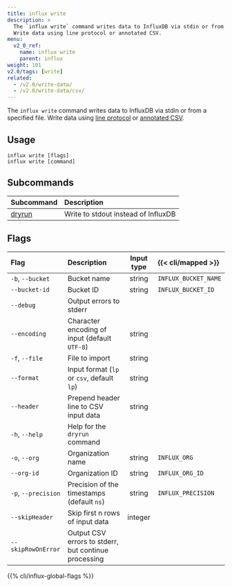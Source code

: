 ```yaml
---
title: influx write
description: >
  The `influx write` command writes data to InfluxDB via stdin or from a specified file.
  Write data using line protocol or annotated CSV.
menu:
  v2_0_ref:
    name: influx write
    parent: influx
weight: 101
v2.0/tags: [write]
related:
  - /v2.0/write-data/
  - /v2.0/write-data/csv/
---
```


The `influx write` command writes data to InfluxDB via stdin or from a specified file.
Write data using [line protocol](/v2.0/reference/syntax/line-protocol) or
[annotated CSV](/v2.0/reference/syntax/annotated-csv).

## Usage
```
influx write [flags]
influx write [command]
```

## Subcommands
| Subcommand                                        | Description                         |
|:----------                                        |:-----------                         |
| [dryrun](/v2.0/reference/cli/influx/write/dryrun) | Write to stdout instead of InfluxDB |

## Flags
| Flag                | Description                                          | Input type | {{< cli/mapped >}}   |
|:----                |:-----------                                          |:----------:|:------------------   |
| `-b`, `--bucket`    | Bucket name                                          | string     | `INFLUX_BUCKET_NAME` |
| `--bucket-id`       | Bucket ID                                            | string     | `INFLUX_BUCKET_ID`   |
| `--debug`           | Output errors to stderr                              |            |                      |
| `--encoding`        | Character encoding of input (default `UTF-8`)        | string     |                      |
| `-f`, `--file`      | File to import                                       | string     |                      |
| `--format`          | Input format (`lp` or `csv`, default `lp`)           | string     |                      |
| `--header`          | Prepend header line to CSV input data                | string     |                      |
| `-h`, `--help`      | Help for the `dryrun` command                        |            |                      |
| `-o`, `--org`       | Organization name                                    | string     | `INFLUX_ORG`         |
| `--org-id`          | Organization ID                                      | string     | `INFLUX_ORG_ID`      |
| `-p`, `--precision` | Precision of the timestamps (default `ns`)           | string     | `INFLUX_PRECISION`   |
| `--skipHeader`      | Skip first n rows of input data                      | integer    |                      |
| `--skipRowOnError`  | Output CSV errors to stderr, but continue processing |            |                      |

{{% cli/influx-global-flags %}}
